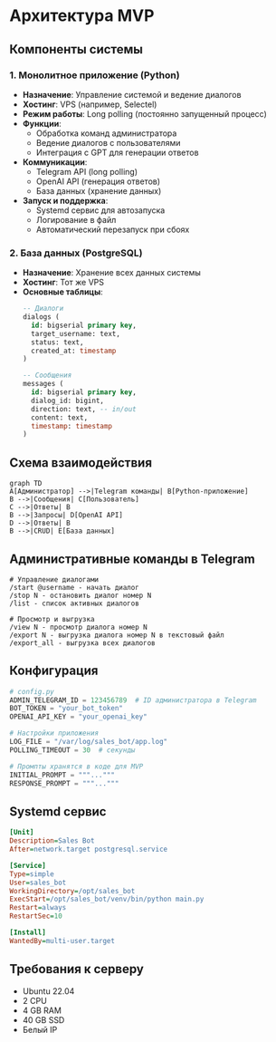 # Архитектура MVP

## Компоненты системы

### 1. Монолитное приложение (Python)
- **Назначение**: Управление системой и ведение диалогов
- **Хостинг**: VPS (например, Selectel)
- **Режим работы**: Long polling (постоянно запущенный процесс)
- **Функции**:
  - Обработка команд администратора
  - Ведение диалогов с пользователями
  - Интеграция с GPT для генерации ответов
- **Коммуникации**:
  - Telegram API (long polling)
  - OpenAI API (генерация ответов)
  - База данных (хранение данных)
- **Запуск и поддержка**:
  - Systemd сервис для автозапуска
  - Логирование в файл
  - Автоматический перезапуск при сбоях

### 2. База данных (PostgreSQL)
- **Назначение**: Хранение всех данных системы
- **Хостинг**: Тот же VPS
- **Основные таблицы**:
  ```sql
  -- Диалоги
  dialogs (
    id: bigserial primary key,
    target_username: text,
    status: text,
    created_at: timestamp
  )

  -- Сообщения
  messages (
    id: bigserial primary key,
    dialog_id: bigint,
    direction: text, -- in/out
    content: text,
    timestamp: timestamp
  )
  ```

## Схема взаимодействия

```mermaid
graph TD
A[Администратор] -->|Telegram команды| B[Python-приложение]
B -->|Сообщения| C[Пользователь]
C -->|Ответы| B
B -->|Запросы| D[OpenAI API]
D -->|Ответы| B
B -->|CRUD| E[База данных]
```

## Административные команды в Telegram
```
# Управление диалогами
/start @username - начать диалог
/stop N - остановить диалог номер N
/list - список активных диалогов

# Просмотр и выгрузка
/view N - просмотр диалога номер N
/export N - выгрузка диалога номер N в текстовый файл
/export_all - выгрузка всех диалогов
```

## Конфигурация
```python
# config.py
ADMIN_TELEGRAM_ID = 123456789  # ID администратора в Telegram
BOT_TOKEN = "your_bot_token"
OPENAI_API_KEY = "your_openai_key"

# Настройки приложения
LOG_FILE = "/var/log/sales_bot/app.log"
POLLING_TIMEOUT = 30  # секунды

# Промпты хранятся в коде для MVP
INITIAL_PROMPT = """..."""
RESPONSE_PROMPT = """..."""
```

## Systemd сервис
```ini
[Unit]
Description=Sales Bot
After=network.target postgresql.service

[Service]
Type=simple
User=sales_bot
WorkingDirectory=/opt/sales_bot
ExecStart=/opt/sales_bot/venv/bin/python main.py
Restart=always
RestartSec=10

[Install]
WantedBy=multi-user.target
```

## Требования к серверу
- Ubuntu 22.04
- 2 CPU
- 4 GB RAM
- 40 GB SSD
- Белый IP
